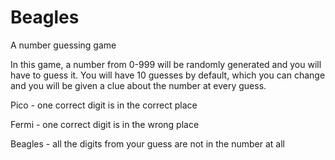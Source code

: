 # Beagles
 A number guessing game

In this game, a number from 0-999 will be randomly generated and you will have to guess it. You will have 10 guesses by default, which you can change and you will be given a clue about the number at every guess. 

Pico - one correct digit is in the correct place

Fermi - one correct digit is in the wrong place

Beagles - all the digits from your guess are not in the number at all
